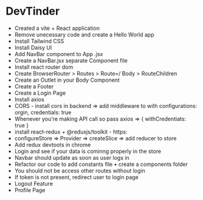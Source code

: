 # DevTinder

- Created a vite + React application
- Remove unecessary code and create a Hello World app
- Install Tailwind CSS
- Install Daisy Ul
- Add NavBar component to App .jsx
- Create a NavBar.jsx separate Component file
- Install react router dom
- Create BrowserRouter > Routes > Route=/ Body > RouteChildren
- Create an Outlet in your Body Component
- Create a Footer
- Create a Login Page
- Install axios
- CORS - install cors in backend => add middleware to with configurations: orgin, credentials: true
- Whenever you're making API call so pass axios => { withCredentiats: true }
- install react-redux + @reduxjs/toolkit - https:
- configureStore => Provider => createSlice => add reducer to store
- Add redux devtoots in chrome
- Login and see if your data is cominng properly in the store
- Navbar should update as soon as user logs in
- Refactor our code to add constants file • create a components folder
- You should not be access other routes without login
- If token is not present, redirect user to login page
- Logout Feature
- Profile Page



